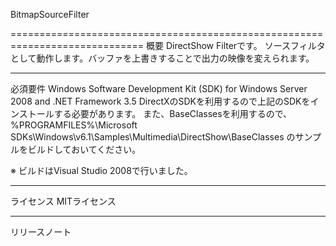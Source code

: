 BitmapSourceFilter

=============================================================================
概要
 DirectShow Filterです。
 ソースフィルタとして動作します。バッファを上書きすることで出力の映像を変えられます。

-----------------------------------------------------------------------------
必須要件
 Windows Software Development Kit (SDK) for Windows Server 2008 and .NET Framework 3.5
 DirectXのSDKを利用するので上記のSDKをインストールする必要があります。
 また、BaseClassesを利用するので、
 %PROGRAMFILES%\Microsoft SDKs\Windows\v6.1\Samples\Multimedia\DirectShow\BaseClasses
 のサンプルをビルドしておいてください。

 ※ ビルドはVisual Studio 2008で行いました。

-----------------------------------------------------------------------------
ライセンス
 MITライセンス

-----------------------------------------------------------------------------
リリースノート

